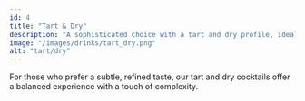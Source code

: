 ```yaml
---
id: 4
title: "Tart & Dry"
description: "A sophisticated choice with a tart and dry profile, ideal for those who prefer a balanced, refreshing sip."
image: "/images/drinks/tart_dry.png"
alt: "tart/dry"
---
```


For those who prefer a subtle, refined taste, our tart and dry cocktails offer a balanced experience with a touch of complexity.
